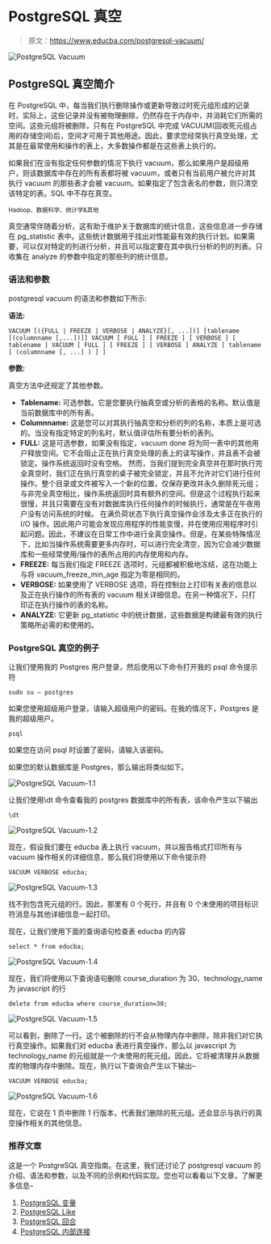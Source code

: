 # PostgreSQL 真空

> 原文：<https://www.educba.com/postgresql-vacuum/>

![PostgreSQL Vacuum](img/0f14c5e44c5cc6bbe42efb002a8edcb2.png)



## PostgreSQL 真空简介

在 PostgreSQL 中，每当我们执行删除操作或更新导致过时死元组形成的记录时，实际上，这些记录并没有被物理删除，仍然存在于内存中，并消耗它们所需的空间。这些元组将被删除，只有在 PostgreSQL 中完成 VACUUM(回收死元组占用的存储空间)后，空间才可用于其他用途。因此，要求您经常执行真空处理，尤其是在最常使用和操作的表上，大多数操作都是在这些表上执行的。

如果我们在没有指定任何参数的情况下执行 vacuum，那么如果用户是超级用户，则该数据库中存在的所有表都将被 vacuum，或者只有当前用户被允许对其执行 vacuum 的那些表才会被 vacuum。如果指定了包含表名的参数，则只清空该特定的表。SQL 中不存在真空。

<small>Hadoop、数据科学、统计学&其他</small>

真空通常伴随着分析，这有助于维护关于数据库的统计信息，这些信息进一步存储在 pg_statistic 表中。这些统计数据用于找出对性能最有效的执行计划。如果需要，可以仅对特定的列进行分析，并且可以指定要在其中执行分析的列的列表。只收集在 analyze 的参数中指定的那些列的统计信息。

### 语法和参数

postgresql vacuum 的语法和参数如下所示:

**语法:**

`VACUUM [({FULL | FREEZE | VERBOSE | ANALYZE}[, ...])] [tablename [(columnname [,...])]] VACUUM [ FULL ] [ FREEZE ] [ VERBOSE ] [ tablename ] VACUUM [ FULL ] [ FREEZE ] [ VERBOSE ] ANALYZE [ tablename [ (columnname [, ...] ) ] ]`

**参数:**

真空方法中还规定了其他参数。

*   **Tablename:** 可选参数。它是您要执行抽真空或分析的表格的名称。默认值是当前数据库中的所有表。
*   **Columnname:** 这是您可以对其执行抽真空和分析的列的名称，本质上是可选的。当没有指定特定的列名时，默认值评估所有要分析的表列。
*   **FULL:** 这是可选参数，如果没有指定，vacuum done 将为同一表中的其他用户释放空间。它不会阻止正在执行真空处理的表上的读写操作，并且表不会被锁定。操作系统返回时没有空格。
    然而，当我们提到完全真空并在那时执行完全真空时，我们正在执行真空的桌子被完全锁定，并且不允许对它们进行任何操作。整个目录或文件被写入一个新的位置，仅保存更改并永久删除死元组；与非完全真空相比，操作系统返回时具有额外的空间。但是这个过程执行起来很慢，并且只需要在没有对数据库执行任何操作的时候执行，通常是在午夜用户没有访问系统的时候。
    在满负荷状态下执行真空操作会涉及太多正在执行的 I/O 操作。因此用户可能会发现应用程序的性能变慢，并在使用应用程序时引起问题。因此，不建议在日常工作中进行全真空操作。但是，在某些特殊情况下，比如当操作系统需要更多内存时，可以进行完全清空，因为它会减少数据库和一些经常使用/操作的表所占用的内存使用和内存。
*   **FREEZE:** 每当我们指定 FREEZE 选项时，元组都被积极地冻结，这在功能上与将 vacuum_freeze_min_age 指定为零是相同的。
*   **VERBOSE:** 如果使用了 VERBOSE 选项，将在控制台上打印有关表的信息以及正在执行操作的所有表的 vacuum 相关详细信息。在另一种情况下，只打印正在执行操作的表的名称。
*   **ANALYZE:** 它更新 pg_statistic 中的统计数据，这些数据是构建最有效的执行策略所必需的和使用的。

### PostgreSQL 真空的例子

让我们使用我的 Postgres 用户登录，然后使用以下命令打开我的 psql 命令提示符

`sudo su – postgres`

如果您使用超级用户登录，请输入超级用户的密码。在我的情况下，Postgres 是我的超级用户。

`psql`

如果您在访问 psql 时设置了密码，请输入该密码。

如果您的默认数据库是 Postgres，那么输出将类似如下。

![PostgreSQL Vacuum-1.1](img/ebf4610a3866c01e2f30c2b609549037.png)



让我们使用\dt 命令查看我的 postgres 数据库中的所有表，该命令产生以下输出

`\dt`

![PostgreSQL Vacuum-1.2](img/d91311bbc10436bbda3011890de6abb1.png)



现在，假设我们要在 educba 表上执行 vacuum，并以报告格式打印所有与 vacuum 操作相关的详细信息，那么我们将使用以下命令提示符

`VACUUM VERBOSE educba;`

![PostgreSQL Vacuum-1.3](img/edee0ea775f3af23b1eb979b2bca30b0.png)



找不到包含死元组的行。因此，那里有 0 个死行，并且有 0 个未使用的项目标识符消息与其他详细信息一起打印。

现在，让我们使用下面的查询语句检查表 educba 的内容

`select * from educba;`

![PostgreSQL Vacuum-1.4](img/8a8b460d32ae6382a2a82e721d07cdd3.png)



现在，我们将使用以下查询语句删除 course_duration 为 30、technology_name 为 javascript 的行

`delete from educba where course_duration=30;`

![PostgreSQL Vacuum-1.5](img/5478dd786e0c0d9f8d5fa06ea347f5d7.png)



可以看到，删除了一行。这个被删除的行不会从物理内存中删除，除非我们对它执行真空操作。如果我们对 educba 表进行真空操作，那么以 javascript 为 technology_name 的元组就是一个未使用的死元组。因此，它将被清理并从数据库的物理内存中删除。现在，执行以下查询会产生以下输出–

`VACUUM VERBOSE educba;`

![PostgreSQL Vacuum-1.6](img/04d91ee9bc1cccab862aa80250acfbae.png)



现在，它说在 1 页中删除 1 行版本，代表我们删除的死元组。还会显示与执行的真空操作相关的其他信息。

### 推荐文章

这是一个 PostgreSQL 真空指南。在这里，我们还讨论了 postgresql vacuum 的介绍、语法和参数，以及不同的示例和代码实现。您也可以看看以下文章，了解更多信息–

1.  [PostgreSQL 变量](https://www.educba.com/postgresql-variables/)
2.  [PostgreSQL Like](https://www.educba.com/postgresql-like/)
3.  [PostgreSQL 回合](https://www.educba.com/postgresql-full-outer-join/)
4.  [PostgreSQL 内部连接](https://www.educba.com/postgresql-inner-join/)